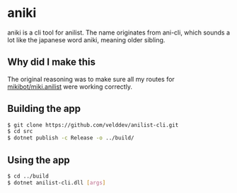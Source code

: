# aniki
aniki is a cli tool for anilist. The name originates from ani-cli, which sounds a lot like the japanese word aniki, meaning older sibling.

## Why did I make this
The original reasoning was to make sure all my routes for [mikibot/miki.anilist](https://github.com/mikibot/miki.anilist) were working correctly.

## Building the app
```sh
$ git clone https://github.com/velddev/anilist-cli.git
$ cd src
$ dotnet publish -c Release -o ../build/
```

## Using the app
```sh
$ cd ../build
$ dotnet anilist-cli.dll [args]
```
